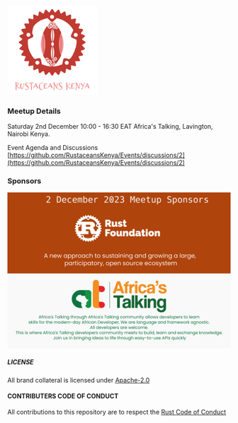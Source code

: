 <img src="https://raw.githubusercontent.com/RustaceansKenya/Brand-Collateral/master/Logos/RustaceansKenya-Logo.svg" width="40%" height = "auto" />

### Meetup Details
Saturday 2nd December 10:00 - 16:30 EAT
Africa's Talking,
Lavington, Nairobi Kenya.

Event Agenda and Discussions
[https://github.com/RustaceansKenya/Events/discussions/2](https://github.com/RustaceansKenya/Events/discussions/2)


### Sponsors
![sponsors](2-December-2034-Meetup-sponsors.png)

##### LICENSE 
All brand collateral is licensed under  [Apache-2.0](https://www.apache.org/licenses/LICENSE-2.0)

#### CONTRIBUTERS CODE OF CONDUCT
All contributions to this repository are to respect the [Rust Code of Conduct](https://www.rust-lang.org/policies/code-of-conduct)
